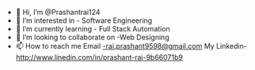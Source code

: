 - 👋 Hi, I’m @Prashantrai124
- 👀 I’m interested in - Software Engineering
- 🌱 I’m currently learning - Full Stack Automation
- 💞️ I’m looking to collaborate on -Web Designing
- 📫 How to reach me Email -rai.prashant9598@gmail.com
      My Linkedin- http://www.linedin.com/in/prashant-rai-9b66071b9


<!---
Prashantrai124/Prashantrai124 is a ✨ special ✨ repository because its `README.md` (this file) appears on your GitHub profile.
You can click the Preview link to take a look at your changes.
--->
